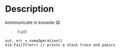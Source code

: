 # Description

kommunicate in knosole :yum:

> FailIf

```
out, err = someOperation()
kik.FailIf(err) // prints a stack trace and panics
```